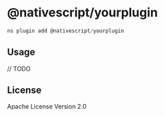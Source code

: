 # @nativescript/yourplugin

```javascript
ns plugin add @nativescript/yourplugin
```

## Usage

// TODO

## License

Apache License Version 2.0
